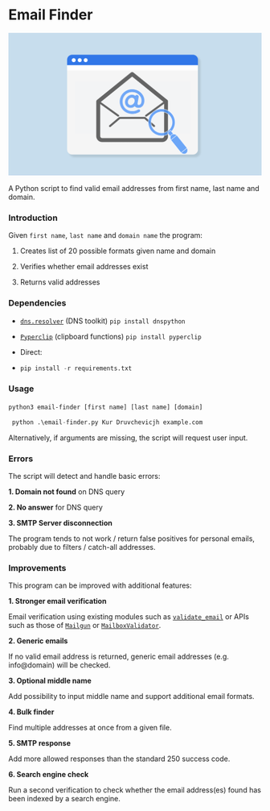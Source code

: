 # Email Finder

![](docs/emails.png)

A Python script to find valid email addresses from first name, last name and domain.

### Introduction

Given <code>first name</code>, <code>last name</code> and <code>domain name</code> the program:

1. Creates list of 20 possible formats given name and domain

2. Verifies whether email addresses exist

3. Returns valid addresses

### Dependencies

* [`dns.resolver`](https://github.com/rthalley/dnspython) (DNS toolkit) <code>pip install dnspython</code>

* [`Pyperclip`](https://github.com/asweigart/pyperclip) (clipboard functions) <code>pip install pyperclip</code>

* Direct:
* 
  ```python
  pip install -r requirements.txt
  ```

### Usage

<code>python3 email-finder [first name] [last name] [domain]  </code>

```python 3.13.x in Windows 11 PRO
 python .\email-finder.py Kur Druvchevicjh example.com
```

Alternatively, if arguments are missing, the script will request user input.

### Errors

The script will detect and handle basic errors:

**1. Domain not found** on DNS query

**2. No answer** for DNS query

**3. SMTP Server disconnection**

The program tends to not work / return false positives for personal emails, probably due to filters / catch-all addresses.  

### Improvements

This program can be improved with additional features:

**1. Stronger email verification**

Email verification using existing modules such as [`validate_email`](https://github.com/syrusakbary/validate_email/) or APIs such as those of [`Mailgun`](https://www.mailgun.com/email-validation) or [`MailboxValidator`](https://www.mailboxvalidator.com/).

**2. Generic emails**

If no valid email address is returned, generic email addresses (e.g. info@domain) will be checked.

**3. Optional middle name**

Add possibility to input middle name and support additional email formats.

**4. Bulk finder**

Find multiple addresses at once from a given file.

**5. SMTP response**

Add more allowed responses than the standard 250 success code.

**6. Search engine check**

Run a second verification to check whether the email address(es) found has been indexed by a search engine.

